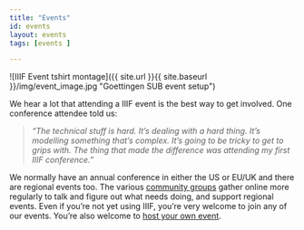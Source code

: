```yaml
---
title: "Events"
id: events
layout: events
tags: [events ]

---
```


![IIIF Event tshirt montage]({{ site.url }}{{ site.baseurl }}/img/event_image.jpg "Goettingen SUB event setup")

We hear a lot that attending a IIIF event is the best way to get involved. One conference attendee told us:

>_“The technical stuff is hard. It’s dealing with a hard thing. It’s modelling something that’s complex. It’s going to be tricky to get to grips with. The thing that made the difference was attending my first IIIF conference.”_

We normally have an annual conference in either the US or EU/UK and there are regional events too. The various [community groups](https://iiif.io/community/groups/) gather online more regularly to talk and figure out what needs doing, and support regional events. Even if you’re not yet using IIIF, you’re very welcome to join any of our events. You’re also welcome to [host your own event](https://iiif.io/event/conference_guidelines/).


